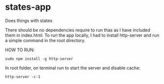# states-app
Does things with states

There should be no dependencies require to run thas as I have included them in index.html.
To run the app locally, I had to install http-server and run a simple command in the root directory.

HOW TO RUN:
```
sudo npm install -g http-server
```

In root folder, on terminal run to start the server and disable cache:
```
http-server -c-1
```
